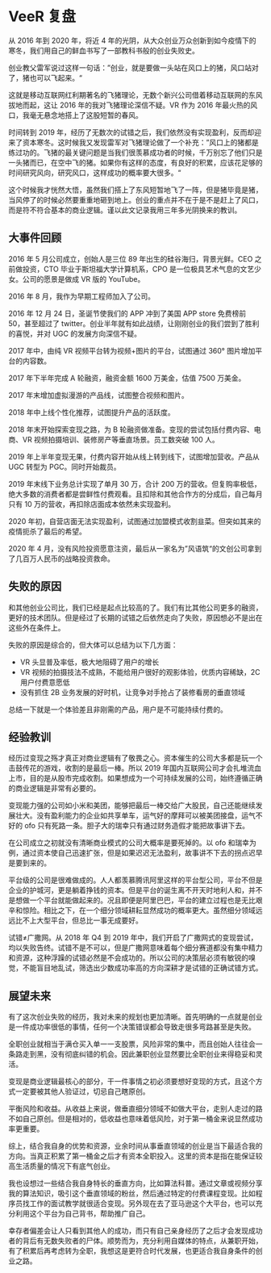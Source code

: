 # VeeR 复盘

从 2016 年到 2020 年，将近 4 年的光阴，从大众创业万众创新到如今疫情下的寒冬，我们用自己的鲜血书写了一部教科书般的创业失败史。

创业教父雷军说过这样一句话：”创业，就是要做一头站在风口上的猪，风口站对了，猪也可以飞起来。“

这就是移动互联网红利期著名的飞猪理论，无数个新兴公司借着移动互联网的东风拔地而起，这让 2016 年的我对飞猪理论深信不疑。VR 作为 2016 年最火热的风口，我毫无悬念地搭上了这股短暂的春风。

时间转到 2019 年，经历了无数次的试错之后，我们依然没有实现盈利，反而却迎来了资本寒冬。这时候我又发现雷军对飞猪理论做了一个补充：”风口上的猪都是练过功的。飞猪的最关键问题是当我们很羡慕成功者的时候，千万别忘了他们只是一头猪而已，在空中飞的猪。如果你有这样的态度，有良好的积累，应该花足够的时间研究风向，研究风口，这样成功的概率要大很多。“

这个时候我才恍然大悟，虽然我们搭上了东风短暂地飞了一阵，但是猪毕竟是猪，当风停了的时候必然要重重地砸到地上。创业的重点并不在于是不是赶上了风口，而是符不符合基本的商业逻辑。谨以此文记录我用三年多光阴换来的教训。

## 大事件回顾

2016 年 5 月公司成立，创始人是三位 89 年出生的硅谷海归，背景光鲜。CEO 之前做投资，CTO 毕业于斯坦福大学计算机系，CPO 是一位极具艺术气息的文艺少女。公司的愿景是做成 VR 版的 YouTube。

2016 年 8 月，我作为早期工程师加入了公司。

2016 年 12 月 24 日，圣诞节使我们的 APP 冲到了美国 APP store 免费榜前 50，甚至超过了 twitter。创业半年就有如此战绩，让刚刚创业的我们尝到了胜利的喜悦，并对 UGC 的发展方向深信不疑。

2017 年中，由纯 VR 视频平台转为视频+图片的平台，试图通过 360° 图片增加平台的内容数。

2017 年下半年完成 A 轮融资，融资金额 1600 万美金，估值 7500 万美金。

2017 年末增加虚拟漫游的产品线，试图整合视频和图片。

2018 年中上线个性化推荐，试图提升产品的活跃度。

2018 年末开始探索变现之路，为 B 轮融资做准备。变现的尝试包括付费内容、电商、VR 视频拍摄培训、装修房产等垂直场景。员工数突破 100 人。

2019 年上半年变现无果，付费内容开始从线上转到线下，试图增加营收。产品从 UGC 转型为 PGC。同时开始裁员。

2019 年末线下业务总计实现了单月 30 万，合计 200 万的营收。但复购率极低，绝大多数的消费者都是尝鲜性付费观看。且扣除和其他合作方的分成后，自己每月只有 10 万的营收，再扣除店面成本依然未实现盈利。

2020 年初，自营店面无法实现盈利，试图通过加盟模式收割韭菜。但突如其来的疫情扼杀了最后的希望。

2020 年 4 月，没有风险投资愿意注资，最后从一家名为”风语筑“的文创公司拿到了几百万人民币的战略投资救命。

## 失败的原因

和其他创业公司比，我们已经是起点比较高的了。我们有比其他公司更多的融资，更好的技术团队。但是经过了长期的试错之后依然走向了失败，原因想必不是出在这些外在条件上。

失败的原因是综合的，但大体可以总结为以下几方面：

* VR 头显普及率低，极大地阻碍了用户的增长
* VR 视频的拍摄技法不成熟，不能给用户很好的观影体验，优质内容稀缺，2C 用户付费意愿低
* 没有抓住 2B 业务发展的好时机，让竞争对手抢占了装修看房的垂直领域

总结一下就是一个体验差且非刚需的产品，用户是不可能持续付费的。

## 经验教训

经历过变现之殇才真正对商业逻辑有了敬畏之心。资本催生的公司大多都是玩一个击鼓传花的游戏，收割的是最后一棒。所以 2019 年国内互联网公司才会扎堆流血上市，目的是从股市完成收割。如果想成为一个可持续发展的公司，始终遵循正确的商业逻辑是非常有必要的。

变现能力强的公司如小米和美团，能够把最后一棒交给广大股民，自己还能继续发展壮大。没有盈利能力的企业如共享单车，运气好的摩拜可以被美团接盘，运气不好的 ofo 只有死路一条。胆子大的瑞幸只有通过财务造假才能把故事讲下去。

在公司成立之初就没有清晰商业模式的公司大概率是要死掉的。以 ofo 和瑞幸为例，通过资本使自己迅速扩张，但是如果迟迟无法盈利，故事讲不下去的拐点迟早是要到来的。

平台级的公司是很难做成的。人人都羡慕腾讯阿里这样的平台型公司，平台不但是企业的护城河，更是躺着挣钱的资本。但是平台的诞生离不开天时地利人和，并不是想做一个平台就能做起来的。况且即便是阿里巴巴，平台的建立过程也是无比艰辛和惊险。相比之下，在一个细分领域耕耘显然成功的概率更大。虽然细分领域远远比不上大型平台，但总比一事无成要好。

试错≠广撒网。从 2018 年 Q4 到 2019 年中，我们开启了广撒网式的变现尝试，均以失败告终。试错不是不可以，但是广撒网意味着每个细分赛道都没有集中精力和资源，这种浮躁的试错必然是不会成功的。所以公司的决策层必须有敏锐的嗅觉，不能盲目地乱试，筛选出少数成功率高的方向深耕才是试错的正确试错方式。

## 展望未来

有了这次创业失败的经历，我对未来的规划也更加清晰。首先明确的一点就是创业是一件成功率很低的事情，任何一个决策错误都会导致走很多弯路甚至是失败。

全职创业就相当于满仓买入单一一支股票，风险非常的集中，而且创始人往往会一条路走到黑，没有彻底纠错的机会。因此兼职创业显然要比全职创业来得稳妥和灵活。

变现是商业逻辑最核心的部分，干一件事情之初必须要想好变现的方式，且这个方式一定要被其他人验证过，切忌自己瞎原创。

平衡风险和收益。从收益上来说，做垂直细分领域不如做大平台，走别人走过的路不如自己原创。但是相对的，低收益也意味着低风险，对于第一桶金来说显然成功率更重要。

综上，结合我自身的优势和资源，业余时间从事垂直领域的创业是当下最适合我的方向。当真正积累了第一桶金之后才有资本全职投入。这里的资本是指在能保证较高生活质量的情况下有底气创业。

我也设想过一些结合我自身特长的垂直方向，比如算法科普。通过文章或视频分享我的算法知识，吸引这个垂直领域的粉丝，然后通过特定的付费课程变现。比如程序员找工作的面试教学就很适合变现。另外现在去了亚马逊这个大平台，也可以充分利用这个平台为自己背书，帮助推广自己。

幸存者偏差会让人只看到其他人的成功，而只有自己亲身经历了之后才会发现成功者的背后有无数失败者的尸体。顺势而为，充分利用自媒体的特点，从兼职开始，有了积累后再考虑转为全职，我想这是更符合时代发展，也更适合我自身条件的创业之路。

